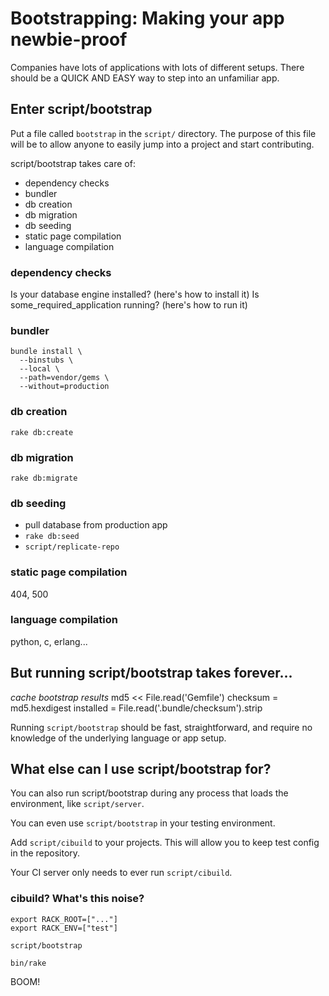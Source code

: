 # Bootstrapping: Making your app newbie-proof

Companies have lots of applications with lots of different setups. There should
be a QUICK AND EASY way to step into an unfamiliar app.

## Enter script/bootstrap

Put a file called `bootstrap` in the `script/` directory. The purpose of this
file will be to allow anyone to easily jump into a project and start
contributing.

script/bootstrap takes care of:
* dependency checks
* bundler
* db creation
* db migration
* db seeding
* static page compilation
* language compilation

### dependency checks

Is your database engine installed? (here's how to install it)
Is some_required_application running? (here's how to run it)

### bundler

```
bundle install \
  --binstubs \
  --local \
  --path=vendor/gems \
  --without=production
```

### db creation

`rake db:create`

### db migration

`rake db:migrate`

### db seeding

* pull database from production app
* `rake db:seed`
* `script/replicate-repo`

### static page compilation

404, 500

### language compilation

python, c, erlang...

## But running script/bootstrap takes forever...

*cache bootstrap results*
md5      << File.read('Gemfile')
checksum  = md5.hexdigest
installed = File.read('.bundle/checksum').strip

Running `script/bootstrap` should be fast, straightforward, and require no
knowledge of the underlying language or app setup.

## What else can I use script/bootstrap for?

You can also run script/bootstrap during any process that loads the environment,
like `script/server`.

You can even use `script/bootstrap` in your testing environment.

Add `script/cibuild` to your projects. This will allow you to keep test config
in the repository.

Your CI server only needs to ever run `script/cibuild`.

### cibuild? What's this noise?

```
export RACK_ROOT=["..."]
export RACK_ENV=["test"]

script/bootstrap

bin/rake
```

BOOM!

